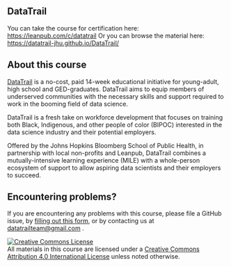 <!--Delete this section below upon using the template-->

## DataTrail 

You can take the course for certification here: https://leanpub.com/c/datatrail
Or you can browse the material here: https://datatrail-jhu.github.io/DataTrail/

## About this course

[DataTrail](https://www.datatrail.org/) is a no-cost, paid 14-week educational initiative for young-adult, high school and GED-graduates. DataTrail aims to equip members of underserved communities with the necessary skills and support required to work in the booming field of data science. 

DataTrail is a fresh take on workforce development that focuses on training both Black, Indigenous, and other people of color (BIPOC) interested in the data science industry and their potential employers.

Offered by the Johns Hopkins Bloomberg School of Public Health, in partnership with local non-profits and Leanpub, DataTrail combines a mutually-intensive learning experience (MILE) with a whole-person ecosystem of support to allow aspiring data scientists and their employers to succeed.  

## Encountering problems?

If you are encountering any problems with this course, please file a GitHub issue, by [filling out this form](https://docs.google.com/forms/d/e/1FAIpQLSfDs_ZkTI1kIwAMn_33ZYxBhpyJ-7Pqvxpnzr4S8FYhnBMIOQ/viewform), or by contacting us at datatrailteam@gmail.com .

<a rel="license" href="http://creativecommons.org/licenses/by/4.0/"><img alt="Creative Commons License" style="border-width:0" src="https://i.creativecommons.org/l/by/4.0/88x31.png" /></a><br />All materials in this course are licensed under a <a rel="license" href="http://creativecommons.org/licenses/by/4.0/">Creative Commons Attribution 4.0 International License</a> unless noted otherwise.

